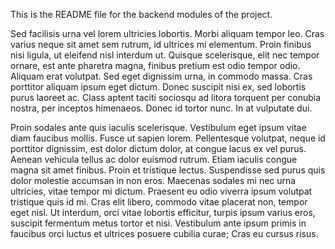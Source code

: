 This is the README file for the backend modules of the project.

Sed facilisis urna vel lorem ultricies lobortis. Morbi aliquam tempor leo. Cras varius neque sit amet sem rutrum, id ultrices mi elementum. Proin finibus nisi ligula, ut eleifend nisl interdum ut. Quisque scelerisque, elit nec tempor ornare, est ante pharetra magna, finibus pretium est odio tempor odio. Aliquam erat volutpat. Sed eget dignissim urna, in commodo massa. Cras porttitor aliquam ipsum eget dictum. Donec suscipit nisi ex, sed lobortis purus laoreet ac. Class aptent taciti sociosqu ad litora torquent per conubia nostra, per inceptos himenaeos. Donec id tortor nunc. In at vulputate dui.

Proin sodales ante quis iaculis scelerisque. Vestibulum eget ipsum vitae diam faucibus mollis. Fusce ut sapien lorem. Pellentesque volutpat, neque id porttitor dignissim, est dolor dictum dolor, at congue lacus ex vel purus. Aenean vehicula tellus ac dolor euismod rutrum. Etiam iaculis congue magna sit amet finibus. Proin et tristique lectus. Suspendisse sed purus quis dolor molestie accumsan in non eros. Maecenas sodales mi nec urna ultricies, vitae tempor mi dictum. Praesent eu odio viverra ipsum volutpat tristique quis id mi. Cras elit libero, commodo vitae placerat non, tempor eget nisl. Ut interdum, orci vitae lobortis efficitur, turpis ipsum varius eros, suscipit fermentum metus tortor et nisi. Vestibulum ante ipsum primis in faucibus orci luctus et ultrices posuere cubilia curae; Cras eu cursus risus.
